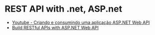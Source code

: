 # REST API with .net, ASP.net 

- [Youtube - Criando e consumindo uma aplicação ASP.NET Web API](https://www.youtube.com/watch?v=_8jvU15p9p4)
- [Build RESTful APIs with ASP.NET Web API](https://docs.microsoft.com/en-us/aspnet/web-api/overview/older-versions/build-restful-apis-with-aspnet-web-api)
